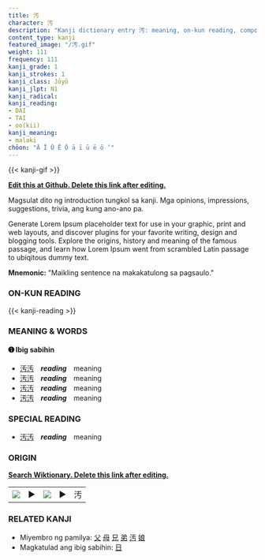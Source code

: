 ```yaml
---
title: 汚
character: 汚
description: "Kanji dictionary entry 汚: meaning, on-kun reading, compounds, origin, related kanji"
content_type: kanji
featured_image: "/汚.gif"
weight: 111
frequency: 111
kanji_grade: 1
kanji_strokes: 1
kanji_class: Jōyō
kanji_jlpt: N1
kanji_radical: 
kanji_reading: 
- DAI
- TAI
- oo(kii)
kanji_meaning:
- malaki
chōon: "Ā Ī Ū Ē Ō ā ī ū ē ō ’"
---
```

[//]: # (Don't edit the line below. Kanji animated GIF code is automatically generated.)
{{< kanji-gif >}}

[//]: # (Edit below this line.)

**[Edit this at Github. Delete this link after editing.](https://github.com/tim0g/tim/tree/main/content/kanji/汚/index.md)**

Magsulat dito ng introduction tungkol sa kanji. Mga opinions, impressions, suggestions, trivia, ang kung ano-ano pa.

Generate Lorem Ipsum placeholder text for use in your graphic, print and web layouts, and discover plugins for your favorite writing, design and blogging tools. Explore the origins, history and meaning of the famous passage, and learn how Lorem Ipsum went from scrambled Latin passage to ubiqitous dummy text.
 
**Mnemonic:** "Maikling sentence na makakatulong sa pagsaulo."

### ON-KUN READING

[//]: # (Don't edit the line below. ON-KUN READING code is automatically generated.)
{{< kanji-reading >}}

### MEANING & WORDS

#### ➊ **Ibig sabihin**
  - [汚](../汚)[汚](../汚)　***reading***　meaning
  - [汚](../汚)[汚](../汚)　***reading***　meaning
  - [汚](../汚)[汚](../汚)　***reading***　meaning
  - [汚](../汚)[汚](../汚)　***reading***　meaning

### SPECIAL READING
  - [汚](../汚)[汚](../汚)　***reading***　meaning

### ORIGIN

**[Search Wiktionary. Delete this link after editing.](https://wiktionary.org/wiki/汚)**
<table class="kanji-table"><tr><td>
<img src="60px-汚-bronze.svg.png">
</td><td>▶</td><td>
<img src="60px-汚-oracle.svg.png">
</td><td>▶</td>
<td class="kanji-origin">汚</td>
</tr></table>

### RELATED KANJI
- Miyembro ng pamilya: [父](../父) [母](../母) [兄](../兄) [弟](../弟) [汚](../汚) [娘](../娘)
- Magkatulad ang ibig sabihin: [日](../日)
